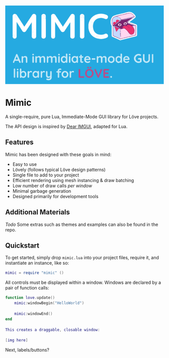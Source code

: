 ![mimiBanner](/wiki/banner.png)

# Mimic

A single-require, pure Lua, Immediate-Mode GUI library for Löve projects.

The API design is inspired by [Dear IMGUI](), adapted for Lua.

## Features

Mimic has been designed with these goals in mind:

 * Easy to use
 * Lövely (follows typical Löve design patterns)
 * Single file to add to your project
 * Efficient rendering using mesh instancing & draw batching
 * Low number of draw calls *per window*
 * Minimal garbage generation
 * Designed primarily for development tools

 ## Additional Materials

*Todo*
Some extras such as themes and examples can also be found in the repo.

## Quickstart

To get started, simply drop `mimic.lua` into your project files, require it, and instantiate an instance, like so:

```Lua
mimic = require "mimic" ()
```

All controls must be displayed within a window. Windows are declared by a pair of function calls:

```Lua
function love.update()
	mimic:windowBegin("HelloWorld")

	mimic:windowEnd()
end

This creates a draggable, closable window:

[img here]
```

Next, labels/buttons?
